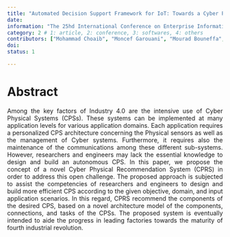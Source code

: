 ```yaml
---
title: "Automated Decision Support Framework for IoT: Towards a Cyber Physical Recommendation System"
date: 
information: "The 25hd International Conference on Enterprise Information Systems(ICEIS)"
category: 2 # 1: article, 2: conference, 3: softwares, 4: others
contributors: ["Mohammad Choaib", "Moncef Garouani", "Mourad Bouneffa", "et la."]
doi: 
status: 1

---
```


# Abstract
<p style='text-align: justify;'>
Among the key factors of Industry 4.0 are the intensive use of Cyber Physical Systems (CPSs). These systems can be implemented at many application levels for various application domains. Each application requires a personalized CPS architecture concerning the Physical sensors as well as the management of Cyber systems. Furthermore, it requires also the maintenance of the communications among these different sub-systems. However, researchers and engineers may lack the essential knowledge to design and build an autonomous CPS. In this paper, we propose the concept of a novel Cyber Physical Recommendation System (CPRS) in order to address this open challenge. The proposed approach is subjected to assist the competencies of researchers and engineers to design and build more efficient CPS according to the given objective, domain, and input application scenarios. In this regard, CPRS recommend the components of the desired CPS, based on a novel architecture model of the components, connections, and tasks of the CPSs. The proposed system is eventually intended to aide the progress in leading factories towards the maturity of fourth industrial revolution.</p>


